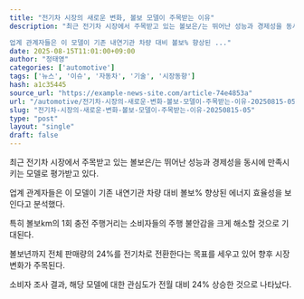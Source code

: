 ```yaml
---
title: "전기차 시장의 새로운 변화, 볼보 모델이 주목받는 이유"
description: "최근 전기차 시장에서 주목받고 있는 볼보은/는 뛰어난 성능과 경제성을 동시에 만족시키는 모델로 평가받고 있다.

업계 관계자들은 이 모델이 기존 내연기관 차량 대비 볼보% 향상된 ..."
date: 2025-08-15T11:01:00+09:00
author: "정태영"
categories: ['automotive']
tags: ['뉴스', '이슈', '자동차', '기술', '시장동향']
hash: a1c35445
source_url: "https://example-news-site.com/article-74e4853a"
url: "/automotive/전기차-시장의-새로운-변화-볼보-모델이-주목받는-이유-20250815-05/"
slug: "전기차-시장의-새로운-변화-볼보-모델이-주목받는-이유-20250815-05"
type: "post"
layout: "single"
draft: false
---
```


최근 전기차 시장에서 주목받고 있는 볼보은/는 뛰어난 성능과 경제성을 동시에 만족시키는 모델로 평가받고 있다.

업계 관계자들은 이 모델이 기존 내연기관 차량 대비 볼보% 향상된 에너지 효율성을 보인다고 분석했다.

특히 볼보km의 1회 충전 주행거리는 소비자들의 주행 불안감을 크게 해소할 것으로 기대된다.

볼보년까지 전체 판매량의 24%를 전기차로 전환한다는 목표를 세우고 있어 향후 시장 변화가 주목된다.

소비자 조사 결과, 해당 모델에 대한 관심도가 전월 대비 24% 상승한 것으로 나타났다.
